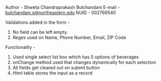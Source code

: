 
Author - Shweta Chandraprakash Bulchandani
E-mail - bulchandani.s@northeastern.edu
NUID - 002769540

Validations added in the form - 

1) No field can be left empty.
2) Regex used on Name, Phone Number, Email, ZIP Code

Functionality - 

1) Used single select list box  which has 5 options of beverages
2) onChange method used that changes dynamically for each selection
3) All fields get cleared out on submit button
4) Html table stores the input as a record
